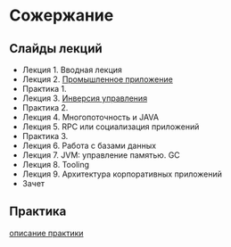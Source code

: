 Сожержание
===

## Слайды лекций
* Лекция 1. Вводная лекция
* Лекция 2. [Промышленное приложение](https://naumen-student.github.io/EnterpriseJavaCourse-a2019/lecture/lecture02.html)
* Практика 1. 
* Лекция 3. [Инверсия управления](https://naumen-student.github.io/EnterpriseJavaCourse-a2019/lecture/lecture03.html)
* Практика 2.
* Лекция 4. Многопоточность и JAVA
* Лекция 5. RPC или социализация приложений
* Практика 3.
* Лекция 6. Работа с базами данных
* Лекция 7. JVM: управление памятью. GC
* Лекция 8. Tooling
* Лекция 9. Архитектура корпоративных приложений
* Зачет

## Практика
[описание практики](doc/practice.md)
